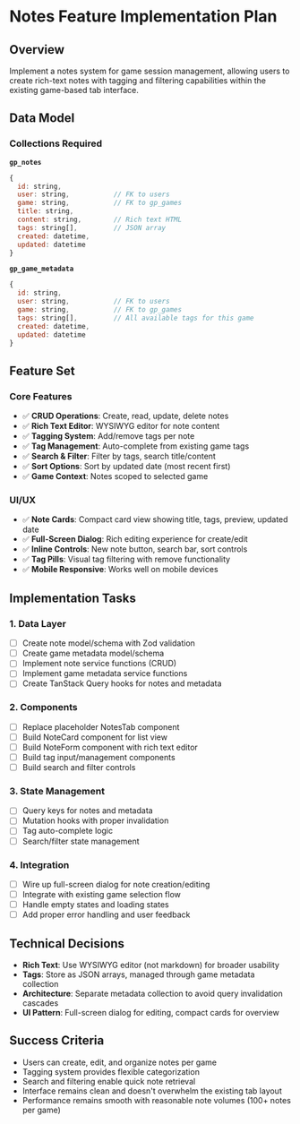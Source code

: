 # Notes Feature Implementation Plan

## Overview

Implement a notes system for game session management, allowing users to create rich-text notes with tagging and filtering capabilities within the existing game-based tab interface.

## Data Model

### Collections Required

**`gp_notes`**

```js
{
  id: string,
  user: string,           // FK to users
  game: string,           // FK to gp_games
  title: string,
  content: string,        // Rich text HTML
  tags: string[],         // JSON array
  created: datetime,
  updated: datetime
}
```

**`gp_game_metadata`**

```js
{
  id: string,
  user: string,           // FK to users
  game: string,           // FK to gp_games
  tags: string[],         // All available tags for this game
  created: datetime,
  updated: datetime
}
```

## Feature Set

### Core Features

- ✅ **CRUD Operations**: Create, read, update, delete notes
- ✅ **Rich Text Editor**: WYSIWYG editor for note content
- ✅ **Tagging System**: Add/remove tags per note
- ✅ **Tag Management**: Auto-complete from existing game tags
- ✅ **Search & Filter**: Filter by tags, search title/content
- ✅ **Sort Options**: Sort by updated date (most recent first)
- ✅ **Game Context**: Notes scoped to selected game

### UI/UX

- ✅ **Note Cards**: Compact card view showing title, tags, preview, updated date
- ✅ **Full-Screen Dialog**: Rich editing experience for create/edit
- ✅ **Inline Controls**: New note button, search bar, sort controls
- ✅ **Tag Pills**: Visual tag filtering with remove functionality
- ✅ **Mobile Responsive**: Works well on mobile devices

## Implementation Tasks

### 1. Data Layer

- [ ] Create note model/schema with Zod validation
- [ ] Create game metadata model/schema
- [ ] Implement note service functions (CRUD)
- [ ] Implement game metadata service functions
- [ ] Create TanStack Query hooks for notes and metadata

### 2. Components

- [ ] Replace placeholder NotesTab component
- [ ] Build NoteCard component for list view
- [ ] Build NoteForm component with rich text editor
- [ ] Build tag input/management components
- [ ] Build search and filter controls

### 3. State Management

- [ ] Query keys for notes and metadata
- [ ] Mutation hooks with proper invalidation
- [ ] Tag auto-complete logic
- [ ] Search/filter state management

### 4. Integration

- [ ] Wire up full-screen dialog for note creation/editing
- [ ] Integrate with existing game selection flow
- [ ] Handle empty states and loading states
- [ ] Add proper error handling and user feedback

## Technical Decisions

- **Rich Text**: Use WYSIWYG editor (not markdown) for broader usability
- **Tags**: Store as JSON arrays, managed through game metadata collection
- **Architecture**: Separate metadata collection to avoid query invalidation cascades
- **UI Pattern**: Full-screen dialog for editing, compact cards for overview

## Success Criteria

- Users can create, edit, and organize notes per game
- Tagging system provides flexible categorization
- Search and filtering enable quick note retrieval
- Interface remains clean and doesn't overwhelm the existing tab layout
- Performance remains smooth with reasonable note volumes (100+ notes per game)
